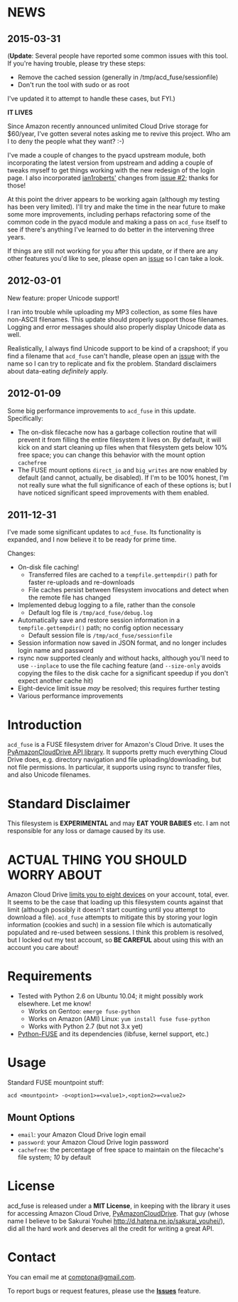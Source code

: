 NEWS
====
2015-03-31
----------
(**Update**: Several people have reported some common issues with this tool. If you're having trouble, please try these steps:

* Remove the cached session (generally in /tmp/acd_fuse/sessionfile)
* Don't run the tool with sudo or as root

I've updated it to attempt to handle these cases, but FYI.)

**IT LIVES**

Since Amazon recently announced unlimited Cloud Drive storage for $60/year, I've gotten several notes asking me to revive this project. Who am I to deny the people what they want? :-)

I've made a couple of changes to the pyacd upstream module, both incorporating the latest version from upstream and adding a couple of tweaks myself to get things working with the new redesign of the login page. I also incorporated [ian1roberts'](https://github.com/ian1roberts) changes from [issue #2](https://github.com/handyman5/acd_fuse/issues/2); thanks for those!

At this point the driver appears to be working again (although my testing has been very limited). I'll try and make the time in the near future to make some more improvements, including perhaps refactoring some of the common code in the pyacd module and making a pass on `acd_fuse` itself to see if there's anything I've learned to do better in the intervening three years.

If things are still not working for you after this update, or if there are any other features you'd like to see, please open an [issue](https://github.com/handyman5/acd_fuse/issues) so I can take a look.

2012-03-01
----------
New feature: proper Unicode support!

I ran into trouble while uploading my MP3 collection, as some files have non-ASCII filenames. This update should properly support those filenames. Logging and error messages should also properly display Unicode data as well.

Realistically, I always find Unicode support to be kind of a crapshoot; if you find a filename that `acd_fuse` can't handle, please open an [issue](https://github.com/handyman5/acd_fuse/issues) with the name so I can try to replicate and fix the problem. Standard disclaimers about data-eating *definitely* apply.

2012-01-09
----------
Some big performance improvements to `acd_fuse` in this update. Specifically:

- The on-disk filecache now has a garbage collection routine that will prevent it from filling the entire filesystem it lives on. By default, it will kick on and start cleaning up files when that filesystem gets below 10% free space; you can change this behavior with the mount option `cachefree`
- The FUSE mount options `direct_io` and `big_writes` are now enabled by default (and cannot, actually, be disabled). If I'm to be 100% honest, I'm not really sure what the full significance of each of these options is; but I have noticed significant speed improvements with them enabled.

2011-12-31
----------
I've made some significant updates to `acd_fuse`. Its functionality is expanded, and I now believe it to be ready for prime time.

Changes:

- On-disk file caching!
  - Transferred files are cached to a `tempfile.gettempdir()` path for faster re-uploads and re-downloads
  - File caches persist between filesystem invocations and detect when the remote file has changed
- Implemented debug logging to a file, rather than the console
  - Default log file is `/tmp/acd_fuse/debug.log`
- Automatically save and restore session information in a `tempfile.gettempdir()` path; no config option necessary
  - Default session file is `/tmp/acd_fuse/sessionfile`
- Session information now saved in JSON format, and no longer includes login name and password
- rsync now supported cleanly and without hacks, although you'll need to use `--inplace` to use the file caching feature (and `--size-only` avoids copying the files to the disk cache for a significant speedup if you don't expect another cache hit)
- Eight-device limit issue _may_ be resolved; this requires further testing
- Various performance improvements

Introduction
============
`acd_fuse` is a FUSE filesystem driver for Amazon's Cloud Drive. It uses the [PyAmazonCloudDrive API library](http://code.google.com/p/pyamazonclouddrive/). It supports pretty much everything Cloud Drive does, e.g. directory navigation and file uploading/downloading, but not file permissions. In particular, it supports using rsync to transfer files, and also Unicode filenames.

Standard Disclaimer
===================
This filesystem is **EXPERIMENTAL** and may **EAT YOUR BABIES** etc. I am not responsible for any loss or damage caused by its use.

ACTUAL THING YOU SHOULD WORRY ABOUT
===================================
Amazon Cloud Drive [limits you to eight devices](http://www.amazon.com/gp/help/customer/display.html/ref=hp_200143320_dlimits?nodeId=200656220#devicelimit) on your account, total, ever. It seems to be the case that loading up this filesystem counts against that limit (although possibly it doesn't start counting until you attempt to download a file). `acd_fuse` attempts to mitigate this by storing your login information (cookies and such) in a session file which is automatically populated and re-used between sessions. I think this problem is resolved, but I locked out my test account, so **BE CAREFUL** about using this with an account you care about!

Requirements
============
- Tested with Python 2.6 on Ubuntu 10.04; it might possibly work elsewhere. Let me know!
  - Works on Gentoo: `emerge fuse-python`
  - Works on Amazon (AMI) Linux: `yum install fuse fuse-python`
  - Works with Python 2.7 (but not 3.x yet)
- [Python-FUSE](http://sourceforge.net/apps/mediawiki/fuse/index.php?title=FUSE_Python_tutorial) and its dependencies (libfuse, kernel support, etc.)

Usage
=====
Standard FUSE mountpoint stuff:

    acd <mountpoint> -o<option1>=<value1>,<option2>=<value2>

Mount Options
-------------
- `email`: your Amazon Cloud Drive login email
- `password`: your Amazon Cloud Drive login password
- `cachefree`: the percentage of free space to maintain on the filecache's file system; *10* by default

License
=======
acd_fuse is released under a **MIT License**, in keeping with the library it uses for accessing Amazon Cloud Drive, [PyAmazonCloudDrive](http://code.google.com/p/pyamazonclouddrive/). That guy (whose name I believe to be Sakurai Youhei <http://d.hatena.ne.jp/sakurai_youhei/>), did all the hard work and deserves all the credit for writing a great API.

Contact
=======
You can email me at comptona@gmail.com.

To report bugs or request features, please use the **[Issues](https://github.com/handyman5/acd_fuse/issues)** feature.
